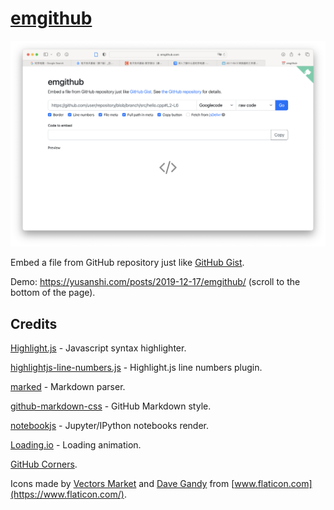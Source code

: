 # [emgithub](https://emgithub.com)

![Screenshot 2022-12-07 at 2.41.46 PM](../../../../../../Assets/Pics/Screenshot%202022-12-07%20at%202.41.46%20PM.png)

Embed a file from GitHub repository just like [GitHub Gist](https://gist.github.com/).

Demo: https://yusanshi.com/posts/2019-12-17/emgithub/ (scroll to the bottom of the page).



## Credits

[Highlight.js](https://github.com/highlightjs/highlight.js/) - Javascript syntax highlighter.

[highlightjs-line-numbers.js](https://github.com/wcoder/highlightjs-line-numbers.js) - Highlight.js line numbers plugin.

[marked](https://github.com/markedjs/marked) - Markdown parser.

[github-markdown-css](https://github.com/sindresorhus/github-markdown-css) - GitHub Markdown style.

[notebookjs](https://github.com/jsvine/notebookjs) - Jupyter/IPython notebooks render.

[Loading.io](https://loading.io/) - Loading animation.

[GitHub Corners](https://github.com/tholman/github-corners).

Icons made by [Vectors Market](https://www.flaticon.com/authors/vectors-market) and [Dave Gandy](https://www.flaticon.com/authors/dave-gandy) from [www.flaticon.com](https://www.flaticon.com/).

